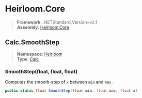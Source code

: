 # Heirloom.Core

> **Framework**: .NETStandard,Version=v2.1  
> **Assembly**: [Heirloom.Core][0]  

## Calc.SmoothStep

> **Namespace**: [Heirloom][0]  
> **Type**: [Calc][1]  

### SmoothStep(float, float, float)

Computes the smooth-step of `x` between `min` and `max` .

```cs
public static float SmoothStep(float min, float max, float x)
```

[0]: ../../../Heirloom.Core.md
[1]: ../Calc.md
